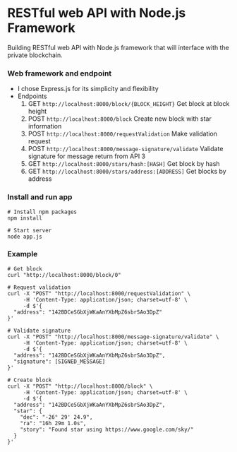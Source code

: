 # RESTful web API with Node.js Framework

Building RESTful web API with Node.js framework that will interface with the private blockchain.

### Web framework and endpoint
* I chose Express.js for its simplicity and flexibility
* Endpoints
  1. GET `http://localhost:8000/block/{BLOCK_HEIGHT}`
    Get block at block height
  2. POST `http://localhost:8000/block`
    Create new block with star information
  3. POST `http://localhost:8000/requestValidation`
    Make validation request
  4. POST `http://localhost:8000/message-signature/validate`
    Validate signature for message return from API 3
  5. GET `http://localhost:8000/stars/hash:[HASH]`
    Get block by hash
  6. GET `http://localhost:8000/stars/address:[ADDRESS]`
    Get blocks by address

### Install and run app

```
# Install npm packages
npm install

# Start server
node app.js
```

### Example
```
# Get block
curl "http://localhost:8000/block/0"

# Request validation
curl -X "POST" "http://localhost:8000/requestValidation" \
     -H 'Content-Type: application/json; charset=utf-8' \
     -d $'{
  "address": "142BDCeSGbXjWKaAnYXbMpZ6sbrSAo3DpZ"
}'

# Validate signature
curl -X "POST" "http://localhost:8000/message-signature/validate" \
     -H 'Content-Type: application/json; charset=utf-8' \
     -d $'{
  "address": "142BDCeSGbXjWKaAnYXbMpZ6sbrSAo3DpZ",
  "signature": [SIGNED_MESSAGE]
}'

# Create block
curl -X "POST" "http://localhost:8000/block" \
     -H 'Content-Type: application/json; charset=utf-8' \
     -d $'{
  "address": "142BDCeSGbXjWKaAnYXbMpZ6sbrSAo3DpZ",
  "star": {
    "dec": "-26° 29' 24.9",
    "ra": "16h 29m 1.0s",
    "story": "Found star using https://www.google.com/sky/"
  }
}'
```
